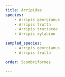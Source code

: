 ```yaml
---
title: Arripidae
species:
    - Arripis georgianus
    - Arripis trutta
    - Arripis truttacea
    - Arripis xylabion

sampled_species:
    - Arripis georgianus
    - Arripis trutta

order: Scombriformes

---
```

